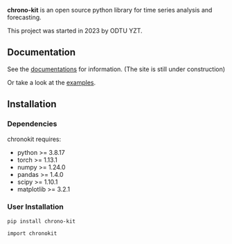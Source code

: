 **chrono-kit** is an open source python library for time series analysis and forecasting.

This project was started in 2023 by ODTU YZT.
## Documentation
See the [documentations]([https://github.com/odtuyzt/chrono-kit/wiki](https://odtuyzt.github.io/chronokit/index.html)) for information. (The site is still under construction)

Or take a look at the [examples](https://github.com/odtuyzt/chrono-kit/tree/main/examples).

## Installation

### Dependencies

chronokit requires:

* python >= 3.8.17
* torch >= 1.13.1
* numpy >= 1.24.0
* pandas >= 1.4.0
* scipy >= 1.10.1
* matplotlib >= 3.2.1

### User Installation

    pip install chrono-kit

    import chronokit
